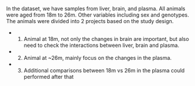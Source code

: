 In the dataset, we have samples from liver, brain, and plasma.
All animals were aged from 18m to 26m.
Other variables including sex and genotypes.
The animals were divided into 2 projects based on the study design.
- 1. Animal at 18m, not only the changes in brain are important, but also need to check the interactions between liver, brain and plasma.
- 2. Animal at ~26m, mainly focus on the changes in the plasma.
- 3. Additional comparisons between 18m vs 26m in the plasma could performed after that
